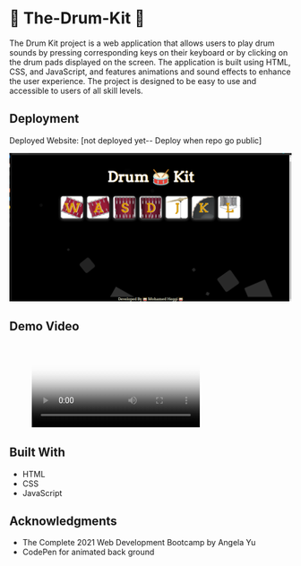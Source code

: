 # 🥁 The-Drum-Kit 🥁
The Drum Kit project is a web application that allows users to play drum sounds by pressing corresponding keys on their keyboard or by clicking on the drum pads displayed on the screen. The application is built using HTML, CSS, and JavaScript, and features animations and sound effects to enhance the user experience. The project is designed to be easy to use and accessible to users of all skill levels.



## Deployment

Deployed Website: [not deployed yet-- Deploy when repo go public]


![The-Drum-Kit](./images/project.png)


## Demo Video 

<figure class="video_container">
  <video controls="true" allowfullscreen="true" poster="./images/project.png">
    <source src="./demo/demo_Compressed.mp4." type="video/mp4">
  </video>
</figure>

## Built With

  * HTML
  * CSS
  * JavaScript

## Acknowledgments
  * The Complete 2021 Web Development Bootcamp by Angela Yu
  * CodePen for animated back ground